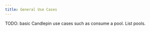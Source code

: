 ```yaml
---
title: General Use Cases
---
```

TODO: basic Candlepin use cases such as consume a pool. List pools.
